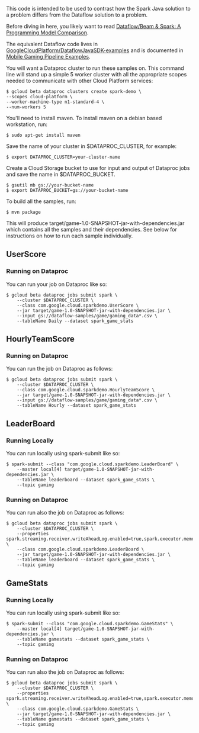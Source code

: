 This code is intended to be used to contrast how the Spark Java solution to
a problem differs from the Dataflow solution to a problem.

Before diving in here, you likely want to read [Dataflow/Beam & Spark:
A Programming Model Comparison](https://cloud.google.com/dataflow/blog/dataflow-beam-and-spark-comparison).

The equivalent Dataflow code lives in [GoogleCloudPlatform/DataflowJavaSDK-examples](http://github.com/GoogleCloudPlatform/DataflowJavaSDK-examples/tree/master/src/main/java8/com/google/cloud/dataflow/examples/complete/game) and is documented in [Mobile Gaming Pipeline Examples](https://cloud.google.com/dataflow/examples/gaming-example).

You will want a Dataproc cluster to run these samples on. This command line
will stand up a simple 5 worker cluster with all the appropriate scopes
needed to communicate with other Cloud Platform services:

    $ gcloud beta dataproc clusters create spark-demo \
    --scopes cloud-platform \
    --worker-machine-type n1-standard-4 \
    --num-workers 5

You'll need to install maven. To install maven on a debian based
workstation, run:

    $ sudo apt-get install maven

Save the name of your cluster in $DATAPROC_CLUSTER, for example:

    $ export DATAPROC_CLUSTER=your-cluster-name

Create a Cloud Storage bucket to use for input and output of Dataproc jobs and
save the name in $DATAPROC_BUCKET.

    $ gsutil mb gs://your-bucket-name
    $ export DATAPROC_BUCKET=gs://your-bucket-name

To build all the samples, run:

    $ mvn package

This will produce target/game-1.0-SNAPSHOT-jar-with-dependencies.jar which
contains all the samples and their dependencies.
See below for instructions on how to run each sample individually.

## UserScore

### Running on Dataproc

You can run your job on Dataproc like so:

    $ gcloud beta dataproc jobs submit spark \
        --cluster $DATAPROC_CLUSTER \
        --class com.google.cloud.sparkdemo.UserScore \
        --jar target/game-1.0-SNAPSHOT-jar-with-dependencies.jar \
        --input gs://dataflow-samples/game/gaming_data*.csv \
        --tableName Daily --dataset spark_game_stats

## HourlyTeamScore

### Running on Dataproc

You can run the job on Dataproc as follows:

    $ gcloud beta dataproc jobs submit spark \
        --cluster $DATAPROC_CLUSTER \
        --class com.google.cloud.sparkdemo.HourlyTeamScore \
        --jar target/game-1.0-SNAPSHOT-jar-with-dependencies.jar \
        --input gs://dataflow-samples/game/gaming_data*.csv \
        --tableName Hourly --dataset spark_game_stats

## LeaderBoard

### Running Locally

You can run locally using spark-submit like so:

    $ spark-submit --class "com.google.cloud.sparkdemo.LeaderBoard" \
        --master local[4] target/game-1.0-SNAPSHOT-jar-with-dependencies.jar \
        --tableName leaderboard --dataset spark_game_stats \
        --topic gaming

### Running on Dataproc

You can run also the job on Dataproc as follows:

    $ gcloud beta dataproc jobs submit spark \
        --cluster $DATAPROC_CLUSTER \
        --properties spark.streaming.receiver.writeAheadLog.enabled=true,spark.executor.memory=4g,spark.executor.instances=10 \
        --class com.google.cloud.sparkdemo.LeaderBoard \
        --jar target/game-1.0-SNAPSHOT-jar-with-dependencies.jar \
        --tableName leaderboard --dataset spark_game_stats \
        --topic gaming


## GameStats

### Running Locally

You can run locally using spark-submit like so:

    $ spark-submit --class "com.google.cloud.sparkdemo.GameStats" \
        --master local[4] target/game-1.0-SNAPSHOT-jar-with-dependencies.jar \
        --tableName gamestats --dataset spark_game_stats \
        --topic gaming

### Running on Dataproc

You can run also the job on Dataproc as follows:

    $ gcloud beta dataproc jobs submit spark \
        --cluster $DATAPROC_CLUSTER \
        --properties spark.streaming.receiver.writeAheadLog.enabled=true,spark.executor.memory=4g,spark.executor.instances=10 \
        --class com.google.cloud.sparkdemo.GameStats \
        --jar target/game-1.0-SNAPSHOT-jar-with-dependencies.jar \
        --tableName gamestats --dataset spark_game_stats \
        --topic gaming
